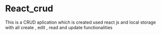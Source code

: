 # React_crud
This is a CRUD aplication which is created used react js and local storage with all create , edit , read and update functionalities
